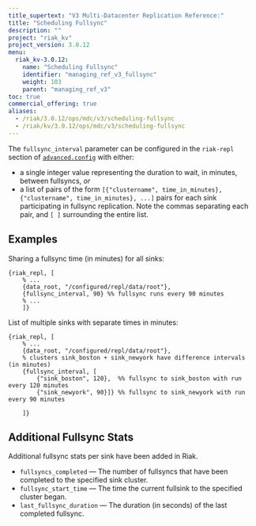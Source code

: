 ```yaml
---
title_supertext: "V3 Multi-Datacenter Replication Reference:"
title: "Scheduling Fullsync"
description: ""
project: "riak_kv"
project_version: 3.0.12
menu:
  riak_kv-3.0.12:
    name: "Scheduling Fullsync"
    identifier: "managing_ref_v3_fullsync"
    weight: 103
    parent: "managing_ref_v3"
toc: true
commercial_offering: true
aliases:
  - /riak/3.0.12/ops/mdc/v3/scheduling-fullsync
  - /riak/kv/3.0.12/ops/mdc/v3/scheduling-fullsync
---
```


[config reference#advanced]: {{<baseurl>}}riak/kv/3.0.12/configuring/reference/#advanced-configuration

The `fullsync_interval` parameter can be configured in the `riak-repl`
section of [`advanced.config`][config reference#advanced] with either:

* a single integer value representing the duration to wait, in minutes,
  between fullsyncs, _or_
* a list of pairs of the form `[{"clustername", time_in_minutes},
  {"clustername", time_in_minutes}, ...]` pairs for each sink
  participating in fullsync replication. Note the commas separating each
  pair, and `[ ]` surrounding the entire list.

## Examples

Sharing a fullsync time (in minutes) for all sinks:

```advancedconfig
{riak_repl, [
    % ...
    {data_root, "/configured/repl/data/root"},
    {fullsync_interval, 90} %% fullsync runs every 90 minutes
    % ...
    ]}
```

List of multiple sinks with separate times in minutes:

```advancedconfig
{riak_repl, [
    % ...
    {data_root, "/configured/repl/data/root"},
    % clusters sink_boston + sink_newyork have difference intervals (in minutes)
    {fullsync_interval, [
        {"sink_boston", 120},  %% fullsync to sink_boston with run every 120 minutes
        {"sink_newyork", 90}]} %% fullsync to sink_newyork with run every 90 minutes

    ]}
```

## Additional Fullsync Stats

Additional fullsync stats per sink have been added in Riak.

* `fullsyncs_completed` &mdash; The number of fullsyncs that have been
  completed to the specified sink cluster.
* `fullsync_start_time` &mdash; The time the current fullsink to the
  specified cluster began.
* `last_fullsync_duration` &mdash; The duration (in seconds) of the last
  completed fullsync.

